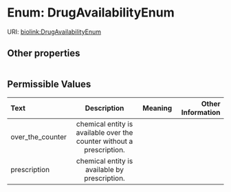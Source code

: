 
# Enum: DrugAvailabilityEnum




URI: [biolink:DrugAvailabilityEnum](https://w3id.org/biolink/vocab/DrugAvailabilityEnum)


## Other properties

|  |  |  |
| --- | --- | --- |

## Permissible Values

| Text | Description | Meaning | Other Information |
| :--- | :---: | :---: | ---: |
| over_the_counter | chemical entity is available over the counter without a prescription. |  |  |
| prescription | chemical entity is available by prescription. |  |  |

